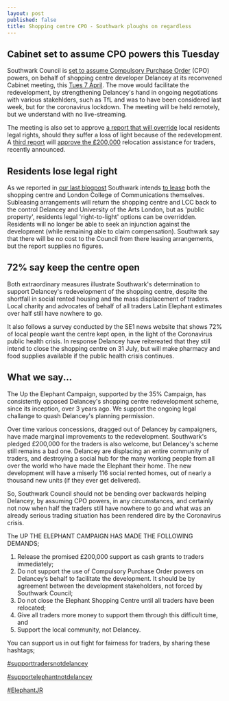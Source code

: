 ```yaml
---
layout: post
published: false
title: Shopping centre CPO - Southwark ploughs on regardless
---
```

## Cabinet set to assume CPO powers this Tuesday

Southwark Council is [set to assume Compulsory Purchase Order](http://moderngov.southwark.gov.uk/mgIssueHistoryHome.aspx?IId=50015357) (CPO) powers, on behalf of shopping centre developer Delancey at its reconvened Cabinet meeting, this [Tues 7 April](http://moderngov.southwark.gov.uk/ieListDocuments.aspx?CId=302&MId=6420&Ver=4).  The move would facilitate the redevelopment, by strengthening Delancey's hand in ongoing negotiations with various stakehlders, such as TfL and was to have been considered last week, but for the coronavirus lockdown.  The meeting will be held remotely, but we understand with no live-streaming.

The meeting is also set to approve [a report that will override](http://moderngov.southwark.gov.uk/mgIssueHistoryHome.aspx?IId=50021995) local residents legal rights, should they suffer a loss of light because of the redevelopment.  A [third report](http://moderngov.southwark.gov.uk/documents/s88157/Report%20EC%20Shopping%20Centre%20Progress.pdf) will [approve the £200,000](http://moderngov.southwark.gov.uk/mgIssueHistoryHome.aspx?IId=50015356) relocation assistance for traders, recently announced.

## Residents lose legal right

As we reported in [our last blogpost](http://35percent.org/2020-03-23-shopping-centre-compulsory-purchase-order/) Southwark intends [to lease](http://moderngov.southwark.gov.uk/documents/s88163/Report%20EC%20CPO.pdf) both the shopping centre and London College of Communications themselves.  Subleasing arrangements will return the shopping centre and LCC back to the control Delancey and University of the Arts London, but as 'public property', residents legal 'right-to-light' options can be overridden.  Residents will no longer be able to seek an injunction against the development (while remaining able to claim compensation).  Southwark say that there will be no cost to the Council from there leasing arrangements, but the report supplies no figures. 

## 72% say keep the centre open 

Both extraordinary measures illustrate Southwark's determination to support Delancey's redevelopment of the shopping centre, despite the shortfall in social rented housing and the mass displacement of traders.  Local charity and advocates of behalf of all traders Latin Elephant estimates over half still have nowhere to go.  

It also follows a survey conducted by the SE1 news website that shows 72% of local people want the centre kept open, in the light of the Coronavirus public health crisis. In response Delancey have reitereated that they still intend to close the shopping centre on 31 July, but will make pharmacy and food supplies available if the public health crisis continues.

## What we say...

The Up the Elephant Campaign, supported by the 35% Campaign, has consistently opposed Delancey's shopping centre redevelopment scheme, since its inception, over 3 years ago.  We support the ongoing legal challange to quash Delancey's planning permission.

Over time various concessions, dragged out of Delancey by campaigners, have made marginal improvements to the redevelopment.  Southwark's pledged £200,000 for the traders is also welcome, but Delancey's scheme still remains a bad one. Delancey are displacing an entire community of traders, and destroying a social hub for the many working people from all over the world who have made the Elephant their home.  The new development will have a miserly 116 social rented homes, out of nearly a thousand new units (if they ever get delivered).

So, Southwark Council should not be bending over backwards helping Delancey, by assuming CPO powers, in any circumstances, and certainly not now when half the traders still have nowhere to go and what was an already serious trading situation has been rendered dire by the Coronavirus crisis.

The UP THE ELEPHANT CAMPAIGN HAS MADE THE FOLLOWING DEMANDS;

1. Release the promised £200,000 support as cash grants to traders immediately;
2. Do not support the use of Compulsory Purchase Order powers on Delancey’s behalf
to facilitate the development. It should be by agreement between the development
stakeholders, not forced by Southwark Council;
3. Do not close the Elephant Shopping Centre until all traders have been relocated;
4. Give all traders more money to support them through this difficult time, and
5. Support the local community, not Delancey.

You can support us in out fight for fairness for traders, by sharing these hashtags;


[#supporttradersnotdelancey](https://twitter.com/hashtag/supporttradersnotdelancey?src=hashtag_click)

[#supportelephantnotdelancey](https://twitter.com/hashtag/supportelephantnotdelancey?src=hashtag_click)

[#ElephantJR](https://twitter.com/hashtag/ElephantJR?src=hashtag_click)




